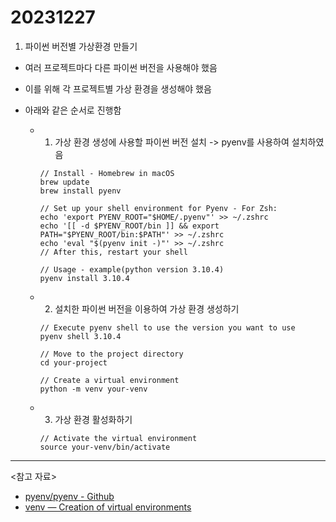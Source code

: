 # 20231227

1. 파이썬 버전별 가상환경 만들기

- 여러 프로젝트마다 다른 파이썬 버전을 사용해야 했음
- 이를 위해 각 프로젝트별 가상 환경을 생성해야 했음
- 아래와 같은 순서로 진행함

  - 1. 가상 환경 생성에 사용할 파이썬 버전 설치 -> pyenv를 사용하여 설치하였음

    ```
    // Install - Homebrew in macOS
    brew update
    brew install pyenv

    // Set up your shell environment for Pyenv - For Zsh:
    echo 'export PYENV_ROOT="$HOME/.pyenv"' >> ~/.zshrc
    echo '[[ -d $PYENV_ROOT/bin ]] && export PATH="$PYENV_ROOT/bin:$PATH"' >> ~/.zshrc
    echo 'eval "$(pyenv init -)"' >> ~/.zshrc
    // After this, restart your shell

    // Usage - example(python version 3.10.4)
    pyenv install 3.10.4
    ```

  - 2. 설치한 파이썬 버전을 이용하여 가상 환경 생성하기

    ```
    // Execute pyenv shell to use the version you want to use
    pyenv shell 3.10.4

    // Move to the project directory
    cd your-project

    // Create a virtual environment
    python -m venv your-venv
    ```

  - 3. 가상 환경 활성화하기

    ```
    // Activate the virtual environment
    source your-venv/bin/activate
    ```

---

<참고 자료>

- [pyenv/pyenv - Github](https://github.com/pyenv/pyenv)
- [venv — Creation of virtual environments](https://docs.python.org/3/library/venv.html)
